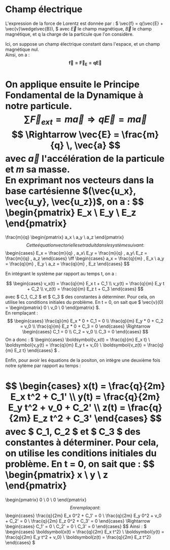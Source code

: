 # Champ électrique

L'expression de la force de Lorentz est donnée par :
$
\vec{f} = q(\vec{E} + \vec{v}\wedge\vec{B}),
$
avec $\vec{E}$ le champ magnétique, $\vec{B}$ le champ magnétique, et q la charge de la particule que l'on considère.  

Ici, on suppose un champ électrique constant dans l'espace, et un champ magnétique nul.  
Ainsi, on a : 
$$    
\boldsymbol{\vec{f} = \vec{F}_E = q\vec{E}}
$$

On applique ensuite le Principe Fondamental de la Dynamique à notre particule.
$$
\sum\vec{F}_{ext} = m \vec{a}  
\Rightarrow q\vec{E} = m \vec{a}$$
$$
\Rightarrow \vec{E} = \frac{m}{q} \, \vec{a}
$$
avec $\vec{a}$ l'accélération de la particule et $m$ sa masse.  
En exprimant nos vecteurs dans la base cartésienne $(\vec{u_x}, \vec{u_y}, \vec{u_z})$, on a : 
$$
\begin{pmatrix}
E_x \\
E_y \\
E_z
\end{pmatrix}
=
\frac{m}{q}
\begin{pmatrix}
a_x \\
a_y \\
a_z
\end{pmatrix}
$$
Cette équation vectorielle se traduit dans le système suivant : 
$$
\begin{cases}
E_x = \frac{m}{q} \, a_x\\ 
E_y = \frac{m}{q} \, a_y\\
E_z = \frac{m}{q} \, a_z
\end{cases}
\iff 
\begin{cases}
a_x = \frac{q}{m} \, E_x \\
a_y = \frac{q}{m} \, E_y \\
a_z = \frac{q}{m} \, E_z
\end{cases}
$$

En intégrant le système par rapport au temps t, on a :

$$
\begin{cases}
v_x(t) = \frac{q}{m} E_x t + C_1 \\
v_y(t) = \frac{q}{m} E_y t + C_2 \\
v_z(t) = \frac{q}{m} E_z t + C_3
\end{cases}
$$
avec $ C_1, C_2 $ et $ C_3 $ des constantes à déterminer. Pour cela, on utilise les conditions initiales du problème. En t = 0, on sait que 
$
\vec{v}(0) = \begin{pmatrix} 
0 \\
v_0 \\
0
\end{pmatrix} 
$.  
En remplaçant : 
$$ 
\begin{cases}
\frac{q}{m} E_x * 0 + C_1 = 0 \\
\frac{q}{m} E_y * 0 + C_2 = v_0 \\ 
\frac{q}{m} E_z * 0 + C_3 = 0
\end{cases}
\Rightarrow
\begin{cases}
C_1 = 0 \\
C_2 = v_0 \\
C_3 = 0
\end{cases}
$$
On a donc : 
$
\begin{cases}
\boldsymbol{v_x(t) = \frac{q}{m} E_x t} \\
\boldsymbol{v_y(t) = \frac{q}{m} E_y t + v_0} \\
\boldsymbol{v_z(t) = \frac{q}{m} E_z t}
\end{cases}
$
.

Enfin, pour avoir les équations de la positon, on intègre une deuxième fois notre sytème par rapport au temps :

$$
\begin{cases}
x(t) = \frac{q}{2m} E_x t^2 + C_1' \\
y(t) = \frac{q}{2m} E_y t^2 + v_0 + C_2' \\
z(t) = \frac{q}{2m} E_z t^2 + C_3'
\end{cases}
$$
avec $ C_1, C_2 $ et $ C_3 $ des constantes à déterminer. Pour cela, on utilise les conditions initiales du problème. En t = 0, on sait que :
$$
\begin{pmatrix} 
x \\
y \\
z
\end{pmatrix} 
=
\begin{pmatrix}
0 \\
0 \\
0
\end{pmatrix}
$$  
En remplaçant : 
$$
\begin{cases}
\frac{q}{2m} E_x 0^2 + C_1' = 0 \\
\frac{q}{2m} E_y 0^2 + v_0 + C_2' = 0 \\
\frac{q}{2m} E_z 0^2 + C_3' = 0
\end{cases}
\Rightarrow
\begin{cases}
C_1' = 0 \\
C_2' = 0 \\
C_3' = 0
\end{cases}
$$
Ainsi : 
$
\begin{cases}
\boldsymbol{x(t) = \frac{q}{2m} E_x t^2} \\
\boldsymbol{y(t) = \frac{q}{2m} E_y t^2 + v_0} \\
\boldsymbol{z(t) = \frac{q}{2m} E_z t^2}
\end{cases}
$